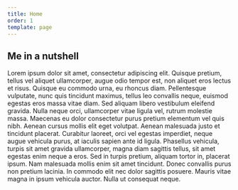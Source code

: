 ```yaml
---
title: Home
order: 1
template: page
---
```

## Me in a nutshell

Lorem ipsum dolor sit amet, consectetur adipiscing elit. Quisque pretium, tellus vel aliquet ullamcorper, augue odio tempor est, non aliquet eros lectus et risus. Quisque eu commodo urna, eu rhoncus diam. Pellentesque vulputate, nunc quis tincidunt maximus, tellus leo convallis neque, euismod egestas eros massa vitae diam. Sed aliquam libero vestibulum eleifend gravida. Nulla neque orci, ullamcorper vitae ligula vel, rutrum molestie massa. Maecenas eu dolor consectetur purus pretium elementum vel quis nibh. Aenean cursus mollis elit eget volutpat. Aenean malesuada justo et tincidunt placerat. Curabitur laoreet, orci vel egestas imperdiet, neque augue vehicula purus, at iaculis sapien ante id ligula. Phasellus vehicula, turpis sit amet gravida ullamcorper, magna diam sagittis tellus, sit amet egestas enim neque a eros. Sed in turpis pretium, aliquam tortor in, placerat ipsum. Nam malesuada mollis enim sit amet tincidunt. Donec convallis purus non pretium lacinia. In commodo elit nec dolor sagittis posuere. Mauris vitae magna in ipsum vehicula auctor. Nulla ut consequat neque.